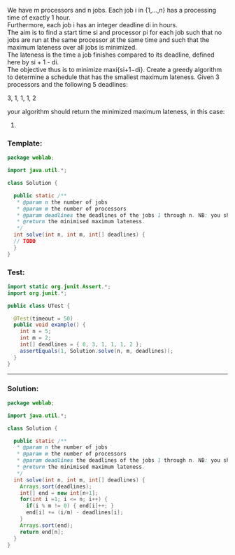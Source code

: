 We have m processors and n jobs. Each job i in {1,…,n} has a processing time of exactly 1 hour.  
Furthermore, each job i has an integer deadline di in hours.  
The aim is to find a start time si and processor pi for each job such that no jobs are run at the same processor at the same time and such that the maximum lateness over all jobs is minimized.  
The lateness is the time a job finishes compared to its deadline, defined here by si + 1 - di.  
The objective thus is to minimize maxi{si+1−di}.
Create a greedy algorithm to determine a schedule that has the smallest maximum lateness. 
Given 3 processors and the following 5 deadlines:

3, 1, 1, 1, 2

your algorithm should return the minimized maximum lateness, in this case: 

1.

### Template:
```java
package weblab;

import java.util.*;

class Solution {

  public static /**
   * @param n the number of jobs
   * @param m the number of processors
   * @param deadlines the deadlines of the jobs 1 through n. NB: you should ignore deadlines[0]
   * @return the minimised maximum lateness.
   */
  int solve(int n, int m, int[] deadlines) {
  // TODO
  }
}
```

### Test:
```java
import static org.junit.Assert.*;
import org.junit.*;

public class UTest {

  @Test(timeout = 50)
  public void example() {
    int n = 5;
    int m = 2;
    int[] deadlines = { 0, 3, 1, 1, 1, 2 };
    assertEquals(1, Solution.solve(n, m, deadlines));
  }
}
```

_____________________________________________________________________________________________________________________________

### Solution:
```java
package weblab;

import java.util.*;

class Solution {

  public static /**
   * @param n the number of jobs
   * @param m the number of processors
   * @param deadlines the deadlines of the jobs 1 through n. NB: you should ignore deadlines[0]
   * @return the minimised maximum lateness.
   */
  int solve(int n, int m, int[] deadlines) {
    Arrays.sort(deadlines);
    int[] end = new int[n+1];
    for(int i =1; i <= n; i++) {
      if(i % m != 0) { end[i]++; }
      end[i] += (i/m) - deadlines[i];
    }
    Arrays.sort(end);
    return end[n];
  }
}
```
